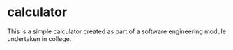 # calculator
This is a simple calculator created as part of a software engineering module undertaken in college.
